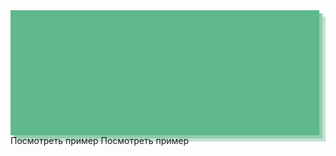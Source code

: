 <!DOCTYPE html>
<html>
 <head>
  <meta charset="utf-8">
  <title>Рамка</title>
  <style>
   div {
    background: #60B88D;
    width: 98%;
    height: 200px;
    box-shadow: 5px 5px 0 #90CDAF, 10px 10px 0 #BFE3D1;
   }
  </style>
 </head>
 <body>
  <div></div>
 </body>
</html>
Посмотреть пример
Посмотреть пример
